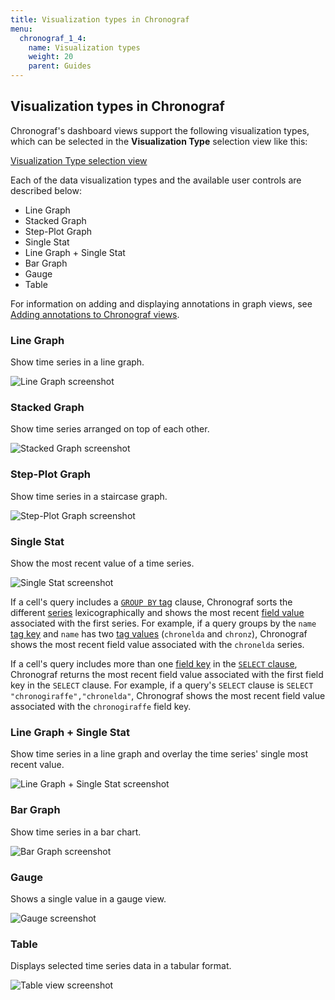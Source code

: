 ```yaml
---
title: Visualization types in Chronograf
menu:
  chronograf_1_4:
    name: Visualization types
    weight: 20
    parent: Guides
---
```


## Visualization types in Chronograf

Chronograf's dashboard views support the following visualization types, which can be selected in the **Visualization Type** selection view like this:

[Visualization Type selection view](/img/chronograf/chrono-visualization-types.png)

Each of the data visualization types and the available user controls are described below:

* Line Graph
* Stacked Graph
* Step-Plot Graph
* Single Stat
* Line Graph + Single Stat
* Bar Graph
* Gauge
* Table

For information on adding and displaying annotations in graph views, see [Adding annotations to Chronograf views](/chronograf/v1.4/guides/annotations/).


### Line Graph
Show time series in a line graph.

![Line Graph screenshot](/img/chronograf/chrono-viz-line.png)

### Stacked Graph
Show time series arranged on top of each other.

![Stacked Graph screenshot](/img/chronograf/chrono-viz-stacked.png)

### Step-Plot Graph
Show time series in a staircase graph.

![Step-Plot Graph screenshot](/img/chronograf/chrono-viz-step.png)

### Single Stat
Show the most recent value of a time series.

![Single Stat screenshot](/img/chronograf/chrono-viz-single.png)

If a cell's query includes a [`GROUP BY` tag](/influxdb/latest/query_language/data_exploration/#group-by-tags) clause, Chronograf sorts the different [series](/influxdb/latest/concepts/glossary/#series) lexicographically and shows the most recent [field value](/influxdb/latest/concepts/glossary/#field-value) associated with the first series.
For example, if a query groups by the `name` [tag key](/influxdb/latest/concepts/glossary/#tag-key) and `name` has two [tag values](/influxdb/latest/concepts/glossary/#tag-value) (`chronelda` and `chronz`), Chronograf shows the most recent field value associated with the `chronelda` series.

If a cell's query includes more than one [field key](/influxdb/latest/concepts/glossary/#field-key) in the [`SELECT` clause](/influxdb/latest/query_language/data_exploration/#select-clause), Chronograf returns the most recent field value associated with the first field key in the `SELECT` clause.
For example, if a query's `SELECT` clause is `SELECT "chronogiraffe","chronelda"`, Chronograf shows the most recent field value associated with the `chronogiraffe` field key.

### Line Graph + Single Stat
Show time series in a line graph and overlay the time series' single most recent value.

![Line Graph + Single Stat screenshot](/img/chronograf/chrono-viz-linesingle.png)

### Bar Graph
Show time series in a bar chart.

![Bar Graph screenshot](/img/chronograf/chrono-viz-bar.png)

### Gauge
Shows a single value in a gauge view.

![Gauge screenshot](/img/chronograf/chrono-viz-gauge.png)

### Table

Displays selected time series data in a tabular format.

![Table view screenshot](/img/chronograf/chrono-viz-table-view.png)
